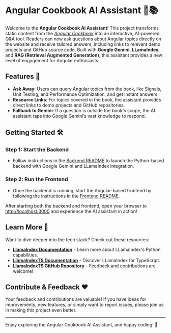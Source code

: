 # Angular Cookbook AI Assistant 🤖📚

Welcome to the **Angular Cookbook AI Assistant**! This project transforms static content from the *[Angular Cookbook](https://ng-cookbook.com)* into an interactive, AI-powered Q&A tool. Readers can now ask questions about Angular topics directly on the website and receive tailored answers, including links to relevant demo projects and GitHub source code. Built with **Google Gemini**, **LLamaIndex**, and **RAG (Retrieval Augmented Generation)**, this assistant provides a new level of engagement for Angular enthusiasts.

## Features 🚀
- **Ask Away**: Users can query Angular topics from the book, like Signals, Unit Testing, and Performance Optimization, and get instant answers.
- **Resource Links**: For topics covered in the book, the assistant provides direct links to demo projects and GitHub repositories.
- **Fallback to Gemini**: If a question is outside the book's scope, the AI assistant taps into Google Gemini’s vast knowledge to respond.

## Getting Started 🛠️

### Step 1: Start the Backend
- Follow instructions in the [Backend README](./backend/README.md) to launch the Python-based backend with Google Gemini and LLamaIndex integration.

### Step 2: Run the Frontend
- Once the backend is running, start the Angular-based frontend by following the instructions in the [Frontend README](./frontend/README.md).

After starting both the backend and frontend, open your browser to [http://localhost:3000](http://localhost:3000) and experience the AI assistant in action!

## Learn More 📖

Want to dive deeper into the tech stack? Check out these resources:
- **[LlamaIndex Documentation](https://docs.llamaindex.ai)** - Learn more about LLamaIndex's Python capabilities.
- **[LlamaIndexTS Documentation](https://ts.llamaindex.ai)** - Discover LLamaIndex for TypeScript.
- **[LlamaIndexTS GitHub Repository](https://github.com/run-llama/LlamaIndexTS)** - Feedback and contributions are welcome!

## Contribute & Feedback ❤️
Your feedback and contributions are valuable! If you have ideas for improvements, new features, or simply want to report issues, please join us in making this project even better.

---

Enjoy exploring the Angular Cookbook AI Assistant, and happy coding! 🎉
